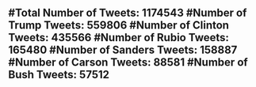 #Total Number of Tweets: 1174543 
#Number of Trump Tweets: 559806
#Number of Clinton Tweets: 435566
#Number of Rubio Tweets: 165480
#Number of Sanders Tweets: 158887
#Number of Carson Tweets: 88581
#Number of Bush Tweets: 57512
---
